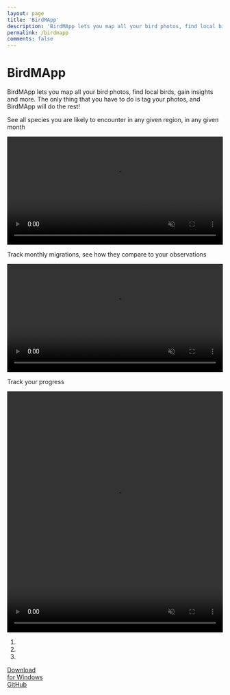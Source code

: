 ```yaml
---
layout: page
title: 'BirdMApp'
description: 'BirdMApp lets you map all your bird photos, find local birds, gain insights and more. The only thing that you have to do is tag your photos, and BirdMApp will do the rest!'
permalink: /birdmapp
comments: false
---
```


<div class="app-container">
  <h1 class="app-title">BirdMApp</h1>
  <p class="app-description">BirdMApp lets you map all your bird photos, find local birds, gain insights and more. The only thing that you have to do is tag your photos, and BirdMApp will do the rest!</p>
</div>
    
<div class="carousel">
  <div class="carousel-inner">
    <div class="item active">
      <div class="carousel-container">
        <div class="screenshot">
          <p class="author">See all species you are likely to encounter in any given region, in any given month</p>
            <video width="100%" controls="" muted="" loop="" autoplay="">
            <source src="https://orsondewitt.com/assets/birdmapp/bird_map.mp4" type="video/mp4">
            </video>
        </div>
      </div>
    </div>
    <div class="item">
      <div class="carousel-container">
        <div class="screenshot">
                  <p class="author">Track monthly migrations, see how they compare to your observations</p>
            <video width="100%" controls="" muted="" loop="" autoplay="">
            <source src="https://orsondewitt.com/assets/birdmapp/bird_distribution.mp4" type="video/mp4">
            </video>
        </div>
      </div>
    </div>
    <div class="item">
      <div class="carousel-container">
        <div class="screenshot">
                  <p class="author">Track your progress</p>
            <video width="100%" height="562" controls="" muted="" loop="" autoplay="">
            <source src="https://orsondewitt.com/assets/birdmapp/bird_charts.mp4" type="video/mp4">
            </video>
        </div>
      </div>
    </div>
  </div>
  <a class="carousel-control left">
    <span class="arrow left"></span>
  </a>
  <a class="carousel-control right">
    <span class="arrow right"></span>
  </a>
  <ol class="carousel-indicators">
    <li class="active"></li>
    <li></li>
    <li></li>
  </ol>
</div>

<div><div class="button-container app-container" style="margin-right: 10px;">
  <a href="#" class="download-button">
    <div class="icon-container">
    <i class="fab fa-windows"></i>
  </div>
  <div class="text-container">
    Download<br>for Windows
  </div>
  </a>
  <a href="#" class="github-button">
    <i class="fab fa-github"></i> GitHub
  </a>
</div>
</div>
